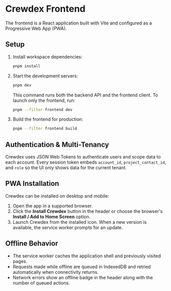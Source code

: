 # Crewdex Frontend

The frontend is a React application built with Vite and configured as a Progressive Web App (PWA).

## Setup

1. Install workspace dependencies:
   
   ```bash
   pnpm install
   ```

2. Start the development servers:
   
   ```bash
   pnpm dev
   ```
   
   This command runs both the backend API and the frontend client. To launch only the frontend, run:
   
   ```bash
   pnpm --filter frontend dev
   ```

3. Build the frontend for production:
   
   ```bash
   pnpm --filter frontend build
   ```

## Authentication & Multi-Tenancy

Crewdex uses JSON Web Tokens to authenticate users and scope data to each account. Every session token embeds `account_id`, `project_contact_id`, and `role` so the UI only shows data for the current tenant.

## PWA Installation

Crewdex can be installed on desktop and mobile:

1. Open the app in a supported browser.
2. Click the **Install Crewdex** button in the header or choose the browser's **Install / Add to Home Screen** option.
3. Launch Crewdex from the installed icon. When a new version is available, the service worker prompts for an update.

## Offline Behavior

- The service worker caches the application shell and previously visited pages.
- Requests made while offline are queued in IndexedDB and retried automatically when connectivity returns.
- Network errors show an offline badge in the header along with the number of queued actions.
